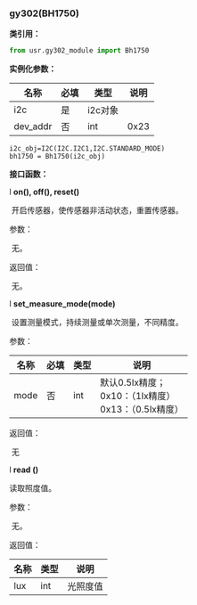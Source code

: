 ### gy302(BH1750)

**类引用：**

```python
from usr.gy302_module import Bh1750
```

 

**实例化参数：**

| 名称     | 必填 | 类型    | 说明 |
| -------- | ---- | ------- | ---- |
| i2c      | 是   | i2c对象 |      |
| dev_addr | 否   | int     | 0x23 |

```
i2c_obj=I2C(I2C.I2C1,I2C.STANDARD_MODE)
bh1750 = Bh1750(i2c_obj)
```

**接口函数：**

l **on(), off(), reset()**

​	开启传感器，使传感器非活动状态，重置传感器。

参数：

​    无。

返回值：

​    无。

l **set_measure_mode(mode)**

​	设置测量模式，持续测量或单次测量，不同精度。

参数：

| 名称 | 必填 | 类型 | 说明                                                         |
| ---- | ---- | ---- | ------------------------------------------------------------ |
| mode | 否   | int  | 默认0.5lx精度；<br />0x10：（1lx精度）<br />0x13：（0.5lx精度） |

返回值：

​       无

l **read ()**

读取照度值。

参数：

​    无。

返回值：

| 名称 | 类型 | 说明     |
| ---- | ---- | -------- |
| lux  | int  | 光照度值 |